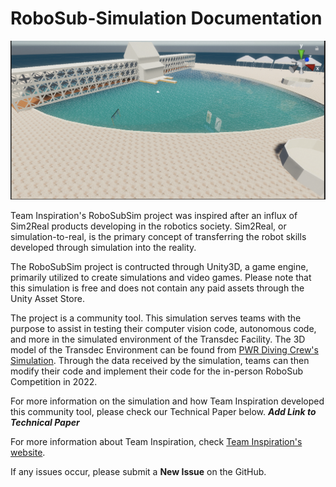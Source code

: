 # RoboSub-Simulation Documentation

![Image of RoboSubSim Environment](https://github.com/InspirationRobotics/RoboSub-Simulation/blob/659bddb03522b45c3151420b87d4a5ec0f103f16/docs/Screen%20Shot%202021-06-25%20at%2012.30.42%20AM.png)

Team Inspiration's RoboSubSim project was inspired after an influx of Sim2Real products developing in the robotics society. Sim2Real, or simulation-to-real, is the primary concept of transferring the robot skills developed through simulation into the reality. 

The RoboSubSim project is contructed through Unity3D, a game engine, primarily utilized to create simulations and video games. Please note that this simulation is free and does not contain any paid assets through the Unity Asset Store.

The project is a community tool. This simulation serves teams with the purpose to assist in testing their computer vision code, autonomous code, and more in the simulated environment of the Transdec Facility. The 3D model of the Transdec Environment can be found from [PWR Diving Crew's Simulation](https://github.com/pwrdc/TransdecEnvironment). Through the data received by the simulation, teams can then modify their code and implement their code for the in-person RoboSub Competition in 2022.  

  For more information on the simulation and how Team Inspiration developed this community tool, please check our Technical Paper below. 
    ***Add Link to Technical Paper***

  For more information about Team Inspiration, check [Team Inspiration's website](https://team11128.wixsite.com/main).

If any issues occur, please submit a **New Issue** on the GitHub.

